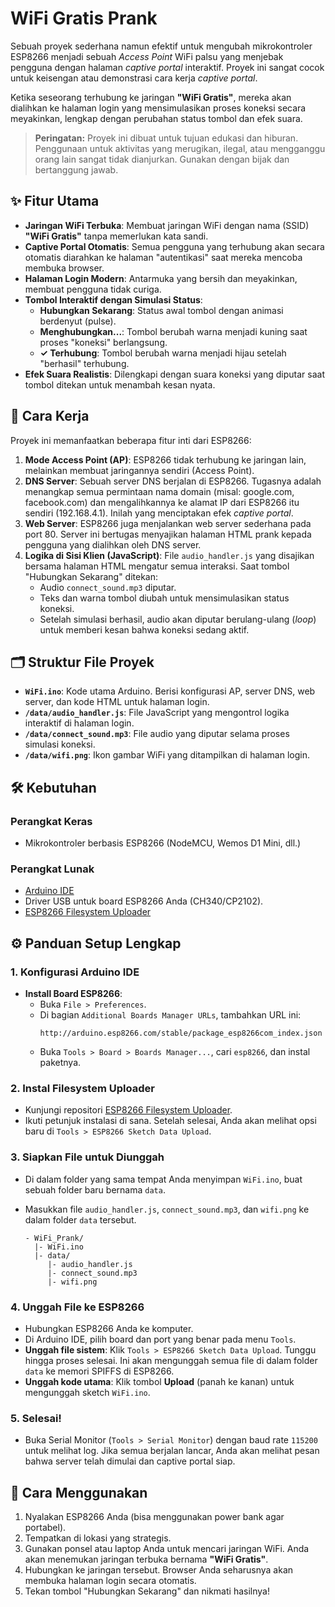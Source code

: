 # WiFi Gratis Prank

Sebuah proyek sederhana namun efektif untuk mengubah mikrokontroler ESP8266 menjadi sebuah *Access Point* WiFi palsu yang menjebak pengguna dengan halaman *captive portal* interaktif. Proyek ini sangat cocok untuk keisengan atau demonstrasi cara kerja *captive portal*.

Ketika seseorang terhubung ke jaringan **"WiFi Gratis"**, mereka akan dialihkan ke halaman login yang mensimulasikan proses koneksi secara meyakinkan, lengkap dengan perubahan status tombol dan efek suara.

> **Peringatan:** Proyek ini dibuat untuk tujuan edukasi dan hiburan. Penggunaan untuk aktivitas yang merugikan, ilegal, atau mengganggu orang lain sangat tidak dianjurkan. Gunakan dengan bijak dan bertanggung jawab.

## ✨ Fitur Utama

* **Jaringan WiFi Terbuka**: Membuat jaringan WiFi dengan nama (SSID) **"WiFi Gratis"** tanpa memerlukan kata sandi.
* **Captive Portal Otomatis**: Semua pengguna yang terhubung akan secara otomatis diarahkan ke halaman "autentikasi" saat mereka mencoba membuka browser.
* **Halaman Login Modern**: Antarmuka yang bersih dan meyakinkan, membuat pengguna tidak curiga.
* **Tombol Interaktif dengan Simulasi Status**:
    * **Hubungkan Sekarang**: Status awal tombol dengan animasi berdenyut (pulse).
    * **Menghubungkan...**: Tombol berubah warna menjadi kuning saat proses "koneksi" berlangsung.
    * **✓ Terhubung**: Tombol berubah warna menjadi hijau setelah "berhasil" terhubung.
* **Efek Suara Realistis**: Dilengkapi dengan suara koneksi yang diputar saat tombol ditekan untuk menambah kesan nyata.

## 🔧 Cara Kerja

Proyek ini memanfaatkan beberapa fitur inti dari ESP8266:

1.  **Mode Access Point (AP)**: ESP8266 tidak terhubung ke jaringan lain, melainkan membuat jaringannya sendiri (Access Point).
2.  **DNS Server**: Sebuah server DNS berjalan di ESP8266. Tugasnya adalah menangkap semua permintaan nama domain (misal: google.com, facebook.com) dan mengalihkannya ke alamat IP dari ESP8266 itu sendiri (192.168.4.1). Inilah yang menciptakan efek *captive portal*.
3.  **Web Server**: ESP8266 juga menjalankan web server sederhana pada port 80. Server ini bertugas menyajikan halaman HTML prank kepada pengguna yang dialihkan oleh DNS server.
4.  **Logika di Sisi Klien (JavaScript)**: File `audio_handler.js` yang disajikan bersama halaman HTML mengatur semua interaksi. Saat tombol "Hubungkan Sekarang" ditekan:
    * Audio `connect_sound.mp3` diputar.
    * Teks dan warna tombol diubah untuk mensimulasikan status koneksi.
    * Setelah simulasi berhasil, audio akan diputar berulang-ulang (*loop*) untuk memberi kesan bahwa koneksi sedang aktif.

## 🗂️ Struktur File Proyek

* **`WiFi.ino`**: Kode utama Arduino. Berisi konfigurasi AP, server DNS, web server, dan kode HTML untuk halaman login.
* **`/data/audio_handler.js`**: File JavaScript yang mengontrol logika interaktif di halaman login.
* **`/data/connect_sound.mp3`**: File audio yang diputar selama proses simulasi koneksi.
* **`/data/wifi.png`**: Ikon gambar WiFi yang ditampilkan di halaman login.

## 🛠️ Kebutuhan

### Perangkat Keras
* Mikrokontroler berbasis ESP8266 (NodeMCU, Wemos D1 Mini, dll.)

### Perangkat Lunak
* [Arduino IDE](https://www.arduino.cc/en/software)
* Driver USB untuk board ESP8266 Anda (CH340/CP2102).
* [ESP8266 Filesystem Uploader](https://github.com/esp8266/arduino-esp8266fs-plugin)

## ⚙️ Panduan Setup Lengkap

### 1. Konfigurasi Arduino IDE
* **Install Board ESP8266**:
    * Buka `File > Preferences`.
    * Di bagian `Additional Boards Manager URLs`, tambahkan URL ini:
        ```
        http://arduino.esp8266.com/stable/package_esp8266com_index.json
        ```
    * Buka `Tools > Board > Boards Manager...`, cari `esp8266`, dan instal paketnya.

### 2. Instal Filesystem Uploader
* Kunjungi repositori [ESP8266 Filesystem Uploader](https.://github.com/esp8266/arduino-esp8266fs-plugin).
* Ikuti petunjuk instalasi di sana. Setelah selesai, Anda akan melihat opsi baru di `Tools > ESP8266 Sketch Data Upload`.

### 3. Siapkan File untuk Diunggah
* Di dalam folder yang sama tempat Anda menyimpan `WiFi.ino`, buat sebuah folder baru bernama `data`.
* Masukkan file `audio_handler.js`, `connect_sound.mp3`, dan `wifi.png` ke dalam folder `data` tersebut.

    ```
    - WiFi_Prank/
      |- WiFi.ino
      |- data/
         |- audio_handler.js
         |- connect_sound.mp3
         |- wifi.png
    ```

### 4. Unggah File ke ESP8266
* Hubungkan ESP8266 Anda ke komputer.
* Di Arduino IDE, pilih board dan port yang benar pada menu `Tools`.
* **Unggah file sistem**: Klik `Tools > ESP8266 Sketch Data Upload`. Tunggu hingga proses selesai. Ini akan mengunggah semua file di dalam folder `data` ke memori SPIFFS di ESP8266.
* **Unggah kode utama**: Klik tombol **Upload** (panah ke kanan) untuk mengunggah sketch `WiFi.ino`.

### 5. Selesai!
* Buka Serial Monitor (`Tools > Serial Monitor`) dengan baud rate `115200` untuk melihat log. Jika semua berjalan lancar, Anda akan melihat pesan bahwa server telah dimulai dan captive portal siap.

## 🚀 Cara Menggunakan

1.  Nyalakan ESP8266 Anda (bisa menggunakan power bank agar portabel).
2.  Tempatkan di lokasi yang strategis.
3.  Gunakan ponsel atau laptop Anda untuk mencari jaringan WiFi. Anda akan menemukan jaringan terbuka bernama **"WiFi Gratis"**.
4.  Hubungkan ke jaringan tersebut. Browser Anda seharusnya akan membuka halaman login secara otomatis.
5.  Tekan tombol "Hubungkan Sekarang" dan nikmati hasilnya!